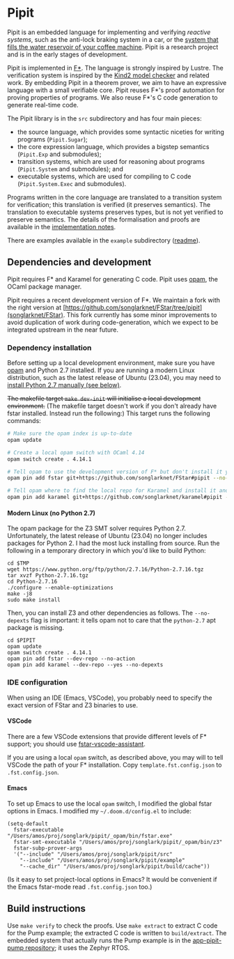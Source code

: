 # Pipit

Pipit is an embedded language for implementing and verifying *reactive systems*, such as the anti-lock braking system in a car, or the  [system that fills the water reservoir of your coffee machine](https://youtu.be/6IybbQFPOl8).
Pipit is a research project and is in the early stages of development.

Pipit is implemented in  [F\*](https://www.fstar-lang.org/).
The language is strongly inspired by Lustre.
The verification system is inspired by the [Kind2 model checker](https://github.com/kind2-mc/kind2/) and related work.
By embedding Pipit in a theorem prover, we aim to have an expressive language with a small verifiable core.
Pipit reuses F\*'s proof automation for proving properties of programs.
We also reuse F\*'s C code generation to generate real-time code.

The Pipit library is in the `src` subdirectory and has four main pieces:
* the source language, which provides some syntactic niceties for writing programs (`Pipit.Sugar`);
* the core expression language, which provides a bigstep semantics (`Pipit.Exp` and submodules);
* transition systems, which are used for reasoning about programs (`Pipit.System` and submodules); and
* executable systems, which are used for compiling to C code (`Pipit.System.Exec` and submodules).

Programs written in the core language are translated to a transition system for verification; this translation is verified (it preserves semantics).
The translation to executable systems preserves types, but is not yet verified to preserve semantics.
The details of the formalisation and proofs are available in the [implementation notes](src/readme.md).

There are examples available in the `example` subdirectory ([readme](example/readme.md)).

## Dependencies and development

Pipit requires F\* and Karamel for generating C code.
Pipit uses [opam](https://opam.ocaml.org/), the OCaml package manager.

Pipit requires a recent development version of F\*.
We maintain a fork with the right version at [https://github.com/songlarknet/FStar/tree/pipit](songlarknet/FStar).
This fork currently has some minor improvements to avoid duplication of work during code-generation, which we expect to be integrated upstream in the near future.

### Dependency installation

Before setting up a local development environment, make sure you have [opam](https://opam.ocaml.org/) and Python 2.7 installed.
If you are running a modern Linux distribution, such as the latest release of Ubuntu (23.04), you may need to [install Python 2.7 manually (see below)](#modern-linux-no-python-27).

~~The makefile target `make dev-init` will initialise a local development environment.~~
(The makefile target doesn't work if you don't already have fstar installed. Instead run the following:)
This target runs the following commands:
``` sh
# Make sure the opam index is up-to-date
opam update

# Create a local opam switch with OCaml 4.14
opam switch create . 4.14.1

# Tell opam to use the development version of F* but don't install it yet
opam pin add fstar git+https://github.com/songlarknet/FStar#pipit --no-action

# Tell opam where to find the local repo for Karamel and install it and F*
opam pin add karamel git+https://github.com/songlarknet/karamel#pipit --yes
```
#### Modern Linux (no Python 2.7)

The opam package for the Z3 SMT solver requires Python 2.7.
Unfortunately, the latest release of Ubuntu (23.04) no longer includes packages for Python 2.
I had the most luck installing from source.
Run the following in a temporary directory in which you'd like to build Python:

```
cd $TMP
wget https://www.python.org/ftp/python/2.7.16/Python-2.7.16.tgz
tar xvzf Python-2.7.16.tgz
cd Python-2.7.16
./configure --enable-optimizations
make -j8
sudo make install
```

Then, you can install Z3 and other dependencies as follows.
The `--no-depexts` flag is important: it tells opam not to care that the `python-2.7` apt package is missing.
```
cd $PIPIT
opam update
opam switch create . 4.14.1
opam pin add fstar --dev-repo --no-action
opam pin add karamel --dev-repo --yes --no-depexts
```

### IDE configuration

When using an IDE (Emacs, VSCode), you probably need to specify the exact version of FStar and Z3 binaries to use.


#### VSCode

There are a few VSCode extensions that provide different levels of F\* support; you should use [fstar-vscode-assistant](https://marketplace.visualstudio.com/items?itemName=FStarLang.fstar-vscode-assistant).

If you are using a local `opam` switch, as described above, you may will to tell VSCode the path of your F\* installation.
Copy `template.fst.config.json` to `.fst.config.json`.

#### Emacs

To set up Emacs to use the local `opam` switch, I modified the global fstar options in Emacs.
I modified my `~/.doom.d/config.el` to include:

``` emacs-lisp
(setq-default
  fstar-executable "/Users/amos/proj/songlark/pipit/_opam/bin/fstar.exe"
  fstar-smt-executable "/Users/amos/proj/songlark/pipit/_opam/bin/z3"
  fstar-subp-prover-args
  '("--include" "/Users/amos/proj/songlark/pipit/src"
    "--include" "/Users/amos/proj/songlark/pipit/example"
    "--cache_dir" "/Users/amos/proj/songlark/pipit/build/cache"))
```

(Is it easy to set project-local options in Emacs? It would be convenient if the Emacs fstar-mode read `.fst.config.json` too.)

## Build instructions

Use `make verify` to check the proofs.
Use `make extract` to extract C code for the Pump example; the extracted C code is written to `build/extract`.
The embedded system that actually runs the Pump example is in the [app-pipit-pump repository](https://github.com/songlarknet/app-pipit-pump); it uses the Zephyr RTOS.

